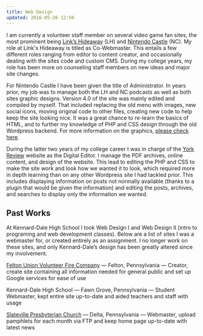 ```yaml
---
title: Web Design
updated: 2016-05-26 12:50
---
```


I am currently a volunteer staff member on several video game fan sites, the most prominent being <a href="https://www.linkshideaway.com/">Link’s Hideaway</a> (LH) and <a href="http://www.nintendocastle.com/">Nintendo Castle</a> (NC). My role at Link's Hideaway is titled as Co-Webmaster. This entails a few different roles ranging from editor to content creator, and occasionally dealing with the sites code and custom CMS. During my college years, my role has been more on counseling staff members on new ideas and major site changes. 

For Nintendo Castle I have been given the title of Administrator. In years prior, my job was to manage both the LH and NC podcasts as well as both sites graphic designs. Version 4.0 of the site was mainly edited and compiled by myself. That included replacing the old menu with images, new social icons, moving original code to other files, creating new code to help keep the site looking nice. It was a great chance to re-learn the basics of HTML, and to further my knowledge of PHP and CSS design through the old Wordpress backend. For more information on the graphics, [please check here](../graphics). 

During the latter two years of my college career I was in charge of the <a href="http://www.yorkreview.org/">York Review</a> website as the Digital Editor. I manage the PDF archives, online content, and design of the website. This lead to editing the PHP and CSS to make the site work and look how we wanted it to look, which required more in depth learning than on any other Wordpress site I had tackled prior. This includes displaying information on posts not normally available (thanks to a plugin that would be given the information) and editing the posts, archives, and searches to display only the information we wanted. 

## Past Works

At Kennard-Dale High School I took Web Design I and Web Design II (intro to programing and web development classes). Below are a list of sites I was a webmaster for, or created entirely as an assignment. I no longer work on these sites, and only Kennard-Dale’s design has been greatly altered since my involvement.

<a href="http://feltonfireco.org/" target="_blank">Felton Union Volunteer Fire Company</a> — Felton, Pennsylvania — Creator, create site containing all information needed for general public and set up Google services for ease of use

Kennard-Dale High School — Fawn Grove, Pennsylvania — Student Webmaster, kept entire site up-to-date and aided teachers and staff with usage

<a href="https://sites.google.com/site/slatevillepa/home" target="_blank">Slateville Presbyterian Church</a> — Delta, Pennsylvania — Webmaster, upload pamphlets for each month via FTP and keep home page up-to-date with latest news
